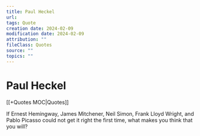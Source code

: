 ```yaml
---
title: Paul Heckel
url: 
tags: Quote
creation date: 2024-02-09
modification date: 2024-02-09
attribution: ""
fileClass: Quotes
source: ""
topics: ""
---
```


# Paul Heckel

[[+Quotes MOC|Quotes]]

If Ernest Hemingway, James Mitchener, Neil Simon, Frank Lloyd Wright, and Pablo Picasso could not get it right the first time, what makes you think that you will?

